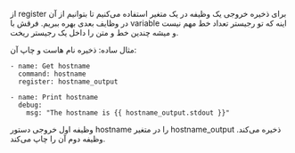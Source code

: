 از register برای ذخیره خروجی یک وظیفه در یک متغیر استفاده می‌کنیم تا بتوانیم از آن در وظایف بعدی بهره ببریم.
فرقش با variable اینه که تو رجیستر تعداد خط مهم نیست و میشه چندین خط و متن را داخل یک رجیستر ریخت.

مثال ساده:
ذخیره نام هاست و چاپ آن:
```
- name: Get hostname
  command: hostname
  register: hostname_output

- name: Print hostname
  debug:
    msg: "The hostname is {{ hostname_output.stdout }}"
```
وظیفه اول خروجی دستور hostname را در متغیر hostname_output ذخیره می‌کند.
وظیفه دوم آن را چاپ می‌کند.
